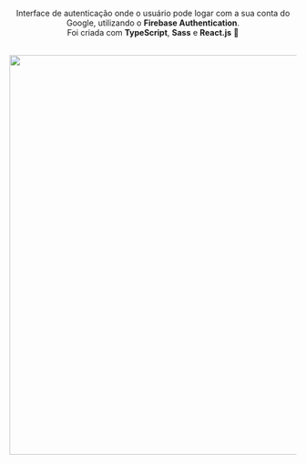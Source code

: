 <div align="center">

Interface de autenticação onde o usuário pode logar com a sua conta do Google, utilizando o **Firebase Authentication**. <br>
Foi criada com **TypeScript**, **Sass** e **React.js** 👾
  
</div><br>                  

<div align="center">
<img src="https://user-images.githubusercontent.com/92797194/183312085-70e26be2-52d8-44a0-8e78-d88af8d64f44.png" width="700px" />
</div>
